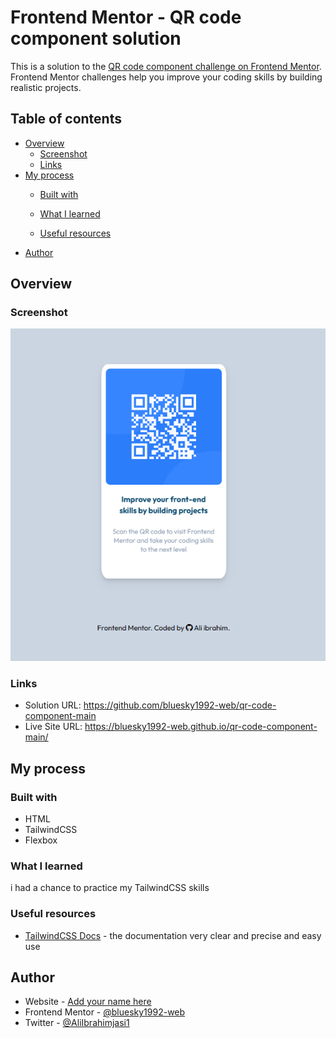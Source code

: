# Frontend Mentor - QR code component solution

This is a solution to the [QR code component challenge on Frontend Mentor](https://www.frontendmentor.io/challenges/qr-code-component-iux_sIO_H). Frontend Mentor challenges help you improve your coding skills by building realistic projects. 

## Table of contents

- [Overview](#overview)
  - [Screenshot](#screenshot)
  - [Links](#links)
- [My process](#my-process)
  - [Built with](#built-with)
  - [What I learned](#what-i-learned)
 
  - [Useful resources](#useful-resources)
- [Author](#author)



## Overview

### Screenshot

![](./screenshots/Screenshot.png)

   
   

### Links

- Solution URL: https://github.com/bluesky1992-web/qr-code-component-main
- Live Site URL: https://bluesky1992-web.github.io/qr-code-component-main/

## My process

### Built with

- HTML
- TailwindCSS
- Flexbox




### What I learned

i had a chance to practice my TailwindCSS skills 






### Useful resources

- [TailwindCSS Docs](https://tailwindcss.com/) - the documentation very clear and precise and easy use 



## Author

- Website - [Add your name here](https://www.your-site.com)
- Frontend Mentor - [@bluesky1992-web](https://www.frontendmentor.io/profile/bluesky1992-web)
- Twitter - [@AliIbrahimjasi1](https://twitter.com/AliIbrahimjasi1)




